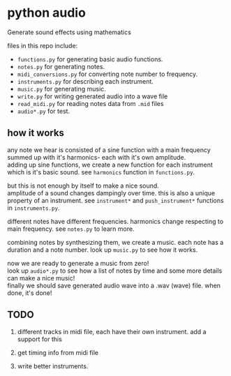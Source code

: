 # python audio

Generate sound effects using mathematics

files in this repo include:

* `functions.py` for generating basic audio functions.
* `notes.py` for generating notes.
* `midi_conversions.py` for converting note number to frequency.
* `instruments.py` for describing each instrument.
* `music.py` for generating music.
* `write.py` for writing generated audio into a wave file
* `read_midi.py` for reading notes data from `.mid` files
* `audio*.py` for test.

## how it works

any note we hear is consisted of a sine function with a main frequency summed up with it's harmonics- each with it's own amplitude.  
adding up sine functions, we create a new function for each instrument which is it's basic sound. see `harmonics` function in `functions.py`.

but this is not enough by itself to make a nice sound.  
amplitude of a sound changes dampingly over time. this is also a unique property of an instrument.
see `instrument*` and `push_instrument*` functions in `instruments.py`.

different notes have different frequencies. harmonics change respecting to main frequency. see `notes.py` to learn more.

combining notes by synthesizing them, we create a music. each note has a duration and a note number. look up `music.py` to see how it works.

now we are ready to generate a music from zero!  
look up `audio*.py` to see how a list of notes by time and some more details can make a nice music!  
finally we should save generated audio wave into a .wav (wave) file. when done, it's done!

## TODO
1. different tracks in midi file, each have their own instrument. add a support for this

2. get timing info from midi file

3. write better instruments.